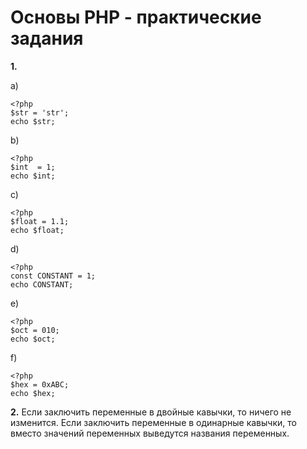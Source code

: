 # Основы PHP - практические задания

**1.**

  a) 
  ```
  <?php
  $str = 'str';
  echo $str;
  ```
  b)
  ```
  <?php
  $int  = 1;
  echo $int;
  ```
  c)
  ```
  <?php
  $float = 1.1;
  echo $float;
  ```
  d)
  ```
  <?php
  const CONSTANT = 1;
  echo CONSTANT;
  ```
  e)
  ```
  <?php
  $oct = 010;
  echo $oct;
  ```
  f)
  ```
  <?php
  $hex = 0xABC;
  echo $hex;
  ```
**2.** Если заключить переменные в двойные кавычки, то ничего не изменится. Если заключить переменные в одинарные кавычки, то вместо значений переменных выведутся названия переменных.

